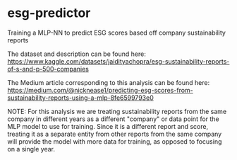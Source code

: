 # esg-predictor
Training a MLP-NN to predict ESG scores based off company sustainability reports

The dataset and description can be found here: https://www.kaggle.com/datasets/jaidityachopra/esg-sustainability-reports-of-s-and-p-500-companies

The Medium article corresponding to this analysis can be found here: https://medium.com/@nicknease1/predicting-esg-scores-from-sustainability-reports-using-a-mlp-8fe6599793e0

NOTE: For this analysis we are treating sustainability reports from the same company in different years as a different "company" or data point for the MLP model to use for training. Since it is a different report and score, treating it as a separate entity from other reports from the same company will provide the model with more data for training, as opposed to focusing on a single year.
